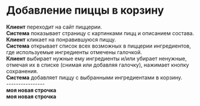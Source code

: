 # Добавление пиццы в корзину
**Клиент** переходит на сайт пиццерии. <br>
**Система** показывает страницу с картинками пицц и описанием состава. <br>
**Клиент** кликает на понравившуюся пиццу. <br>
**Система** открывает список всех возможных в пиццерии ингредиентов, где используемые ингредиенты отмечены галочкой. <br>
**Клиент** выбирает нужные ему ингредиенты и/или убирает ненужные, отмечая их в списке (снимая или добавляя галочку), нажимает кнопку сохранения. <br>
**Система** добавляет пиццу с выбранными ингредиентами в корзину. <br>
---------------- <br> 
**моя новая строчка**<br> 
**моя новая строчка**<br> 